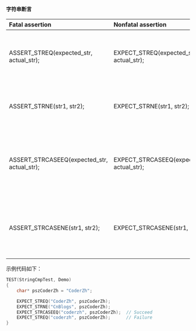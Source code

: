 #### 字符串断言

| **Fatal assertion**                         | **Nonfatal assertion**                      | **Verifies**                                            |
| :------------------------------------------ | :------------------------------------------ | :------------------------------------------------------ |
| ASSERT_STREQ(expected_str, actual_str);     | EXPECT_STREQ(expected_str, actual_str);     | the two C strings have the same content                 |
| ASSERT_STRNE(str1, str2);                   | EXPECT_STRNE(str1, str2);                   | the two C strings have different content                |
| ASSERT_STRCASEEQ(expected_str, actual_str); | EXPECT_STRCASEEQ(expected_str, actual_str); | the two C strings have the same content, ignoring case  |
| ASSERT_STRCASENE(str1, str2);               | EXPECT_STRCASENE(str1, str2);               | the two C strings have different content, ignoring case |

示例代码如下：
```cpp
TEST(StringCmpTest, Demo)
{
    char* pszCoderZh = "CoderZh";

    EXPECT_STREQ("CoderZh", pszCoderZh);
    EXPECT_STRNE("CnBlogs", pszCoderZh);
    EXPECT_STRCASEEQ("coderzh", pszCoderZh);  // Succeed
    EXPECT_STREQ("coderzh", pszCoderZh);      // Failure
}
```

